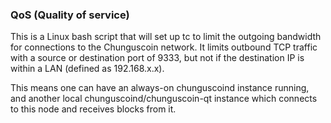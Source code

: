 ### QoS (Quality of service) ###

This is a Linux bash script that will set up tc to limit the outgoing bandwidth for connections to the Chunguscoin network. It limits outbound TCP traffic with a source or destination port of 9333, but not if the destination IP is within a LAN (defined as 192.168.x.x).

This means one can have an always-on chunguscoind instance running, and another local chunguscoind/chunguscoin-qt instance which connects to this node and receives blocks from it.
